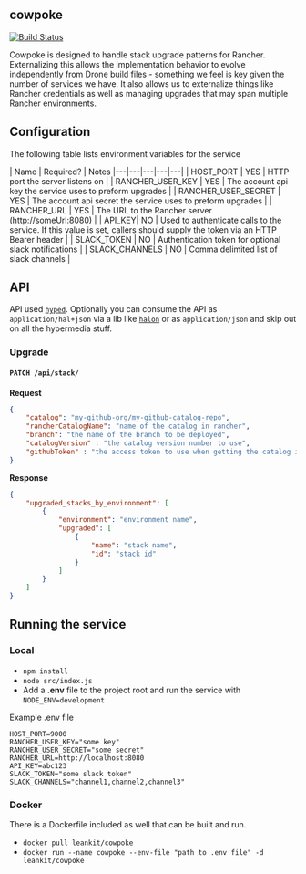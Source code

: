 ## cowpoke

[![Build Status](https://travis-ci.org/LeanKit-Labs/cowpoke.svg?branch=master)](https://travis-ci.org/LeanKit-Labs/cowpoke)

Cowpoke is designed to handle stack upgrade patterns for Rancher. Externalizing this allows the implementation behavior to evolve independently from Drone build files - something we feel is key given the number of services we have. It also allows us to externalize things like Rancher credentials as well as managing upgrades that may span multiple Rancher environments.

## Configuration

The following table lists environment variables for the service

| Name  | Required?  | Notes
|---|---|---|---|---|
| HOST_PORT | YES | HTTP port the server listens on |
| RANCHER_USER_KEY  | YES | The account api key the service uses to preform upgrades |
| RANCHER_USER_SECRET | YES | The account api secret the service uses to preform upgrades |
| RANCHER_URL | YES | The URL to the Rancher server (http://someUrl:8080) |
| API_KEY| NO | Used to authenticate calls to the service. If this value is set, callers should supply the token via an HTTP Bearer header |
| SLACK_TOKEN | NO | Authentication token for optional slack notifications |
| SLACK_CHANNELS | NO | Comma delimited list of slack channels |

## API
API used [`hyped`](https://github.com/LeanKit-Labs/hyped). Optionally you can consume the API as `application/hal+json` via a lib like [`halon`](https://github.com/LeanKit-Labs/halon) or as `application/json` and skip out on all the hypermedia stuff.

### Upgrade

#### `PATCH /api/stack/`

__Request__
```json
{
	"catalog": "my-github-org/my-github-catalog-repo",
	"rancherCatalogName": "name of the catalog in rancher",
	"branch": "the name of the branch to be deployed",
	"catalogVersion" : "the catalog version number to use",
	"githubToken" : "the access token to use when getting the catalog info"
}
```

__Response__
```json
{
	"upgraded_stacks_by_environment": [
        {
            "environment": "environment name",
            "upgraded": [
                {
                    "name": "stack name",
                    "id": "stack id"
                }
            ]
        }
    ]
}
```

## Running the service

### Local

- ```npm install```
- ```node src/index.js```
- Add a __.env__ file to the project root and run the service with ```NODE_ENV=development```

Example .env file

```
HOST_PORT=9000
RANCHER_USER_KEY="some key"
RANCHER_USER_SECRET="some secret"
RANCHER_URL=http://localhost:8080
API_KEY=abc123
SLACK_TOKEN="some slack token"
SLACK_CHANNELS="channel1,channel2,channel3"
```

### Docker

There is a Dockerfile included as well that can be built and run.

- ```docker pull leankit/cowpoke```
- ```docker run --name cowpoke --env-file "path to .env file" -d leankit/cowpoke```
